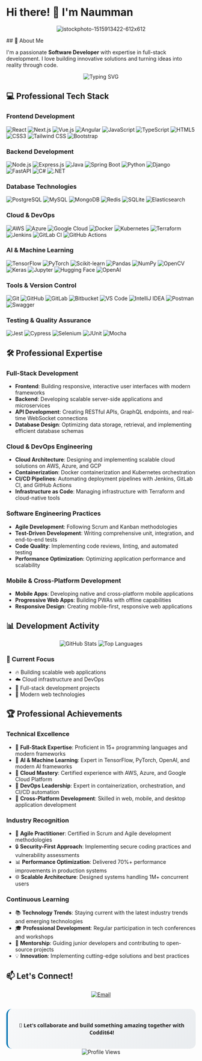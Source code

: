 # Hi there! 👋 I'm Naumman

<div align="center">
  
  


![istockphoto-1515913422-612x612](https://github.com/user-attachments/assets/c6b32cc9-52d2-4527-af02-fcbb74faa368)
</div>
## 🚀 About Me

I'm a passionate **Software Developer** with expertise in full-stack development. I love building innovative solutions and turning ideas into reality through code.

<div align="center">
  <img src="https://readme-typing-svg.herokuapp.com?font=Fira+Code&pause=1000&color=0077B5&center=true&vCenter=true&width=435&lines=Software+Developer;Cloud+Architect;DevOps+Engineer" alt="Typing SVG" />
</div>

## 💻 Professional Tech Stack

### Frontend Development
![React](https://img.shields.io/badge/React-20232A?style=for-the-badge&logo=react&logoColor=61DAFB)
![Next.js](https://img.shields.io/badge/Next.js-000000?style=for-the-badge&logo=next.js&logoColor=white)
![Vue.js](https://img.shields.io/badge/Vue.js-35495E?style=for-the-badge&logo=vue.js&logoColor=4FC08D)
![Angular](https://img.shields.io/badge/Angular-DD0031?style=for-the-badge&logo=angular&logoColor=white)
![JavaScript](https://img.shields.io/badge/JavaScript-F7DF1E?style=for-the-badge&logo=javascript&logoColor=black)
![TypeScript](https://img.shields.io/badge/TypeScript-007ACC?style=for-the-badge&logo=typescript&logoColor=white)
![HTML5](https://img.shields.io/badge/HTML5-E34F26?style=for-the-badge&logo=html5&logoColor=white)
![CSS3](https://img.shields.io/badge/CSS3-1572B6?style=for-the-badge&logo=css3&logoColor=white)
![Tailwind CSS](https://img.shields.io/badge/Tailwind_CSS-38B2AC?style=for-the-badge&logo=tailwind-css&logoColor=white)
![Bootstrap](https://img.shields.io/badge/Bootstrap-563D7C?style=for-the-badge&logo=bootstrap&logoColor=white)

### Backend Development
![Node.js](https://img.shields.io/badge/Node.js-43853D?style=for-the-badge&logo=node.js&logoColor=white)
![Express.js](https://img.shields.io/badge/Express.js-404D59?style=for-the-badge)
![Java](https://img.shields.io/badge/Java-ED8B00?style=for-the-badge&logo=java&logoColor=white)
![Spring Boot](https://img.shields.io/badge/Spring_Boot-6DB33F?style=for-the-badge&logo=spring-boot&logoColor=white)
![Python](https://img.shields.io/badge/Python-3776AB?style=for-the-badge&logo=python&logoColor=white)
![Django](https://img.shields.io/badge/Django-092E20?style=for-the-badge&logo=django&logoColor=white)
![FastAPI](https://img.shields.io/badge/FastAPI-009688?style=for-the-badge&logo=fastapi&logoColor=white)
![C#](https://img.shields.io/badge/C%23-239120?style=for-the-badge&logo=c-sharp&logoColor=white)
![.NET](https://img.shields.io/badge/.NET-5C2D91?style=for-the-badge&logo=.net&logoColor=white)

### Database Technologies
![PostgreSQL](https://img.shields.io/badge/PostgreSQL-316192?style=for-the-badge&logo=postgresql&logoColor=white)
![MySQL](https://img.shields.io/badge/MySQL-00000F?style=for-the-badge&logo=mysql&logoColor=white)
![MongoDB](https://img.shields.io/badge/MongoDB-4EA94B?style=for-the-badge&logo=mongodb&logoColor=white)
![Redis](https://img.shields.io/badge/Redis-DC382D?style=for-the-badge&logo=redis&logoColor=white)
![SQLite](https://img.shields.io/badge/SQLite-07405E?style=for-the-badge&logo=sqlite&logoColor=white)
![Elasticsearch](https://img.shields.io/badge/Elasticsearch-005571?style=for-the-badge&logo=elasticsearch&logoColor=white)

### Cloud & DevOps
![AWS](https://img.shields.io/badge/Amazon_AWS-232F3E?style=for-the-badge&logo=amazon-aws&logoColor=white)
![Azure](https://img.shields.io/badge/Microsoft_Azure-0089D6?style=for-the-badge&logo=microsoft-azure&logoColor=white)
![Google Cloud](https://img.shields.io/badge/Google_Cloud-4285F4?style=for-the-badge&logo=google-cloud&logoColor=white)
![Docker](https://img.shields.io/badge/Docker-2496ED?style=for-the-badge&logo=docker&logoColor=white)
![Kubernetes](https://img.shields.io/badge/Kubernetes-326CE5?style=for-the-badge&logo=kubernetes&logoColor=white)
![Terraform](https://img.shields.io/badge/Terraform-7B42BC?style=for-the-badge&logo=terraform&logoColor=white)
![Jenkins](https://img.shields.io/badge/Jenkins-D24939?style=for-the-badge&logo=jenkins&logoColor=white)
![GitLab CI](https://img.shields.io/badge/GitLab_CI-FCA121?style=for-the-badge&logo=gitlab&logoColor=white)
![GitHub Actions](https://img.shields.io/badge/GitHub_Actions-2088FF?style=for-the-badge&logo=github-actions&logoColor=white)

### AI & Machine Learning
![TensorFlow](https://img.shields.io/badge/TensorFlow-FF6F00?style=for-the-badge&logo=tensorflow&logoColor=white)
![PyTorch](https://img.shields.io/badge/PyTorch-EE4C2C?style=for-the-badge&logo=pytorch&logoColor=white)
![Scikit-learn](https://img.shields.io/badge/scikit_learn-F7931E?style=for-the-badge&logo=scikit-learn&logoColor=white)
![Pandas](https://img.shields.io/badge/Pandas-150458?style=for-the-badge&logo=pandas&logoColor=white)
![NumPy](https://img.shields.io/badge/NumPy-013243?style=for-the-badge&logo=numpy&logoColor=white)
![OpenCV](https://img.shields.io/badge/OpenCV-5C3EE8?style=for-the-badge&logo=opencv&logoColor=white)
![Keras](https://img.shields.io/badge/Keras-D00000?style=for-the-badge&logo=keras&logoColor=white)
![Jupyter](https://img.shields.io/badge/Jupyter-F37626?style=for-the-badge&logo=jupyter&logoColor=white)
![Hugging Face](https://img.shields.io/badge/Hugging%20Face-FF6B6B?style=for-the-badge&logo=huggingface&logoColor=white)
![OpenAI](https://img.shields.io/badge/OpenAI-412991?style=for-the-badge&logo=openai&logoColor=white)

### Tools & Version Control
![Git](https://img.shields.io/badge/Git-F05032?style=for-the-badge&logo=git&logoColor=white)
![GitHub](https://img.shields.io/badge/GitHub-100000?style=for-the-badge&logo=github&logoColor=white)
![GitLab](https://img.shields.io/badge/GitLab-330F63?style=for-the-badge&logo=gitlab&logoColor=white)
![Bitbucket](https://img.shields.io/badge/Bitbucket-0052CC?style=for-the-badge&logo=bitbucket&logoColor=white)
![VS Code](https://img.shields.io/badge/VS_Code-007ACC?style=for-the-badge&logo=visual-studio-code&logoColor=white)
![IntelliJ IDEA](https://img.shields.io/badge/IntelliJ_IDEA-000000?style=for-the-badge&logo=intellij-idea&logoColor=white)
![Postman](https://img.shields.io/badge/Postman-FF6C37?style=for-the-badge&logo=postman&logoColor=white)
![Swagger](https://img.shields.io/badge/Swagger-85EA2D?style=for-the-badge&logo=swagger&logoColor=black)

### Testing & Quality Assurance
![Jest](https://img.shields.io/badge/Jest-323330?style=for-the-badge&logo=jest&logoColor=white)
![Cypress](https://img.shields.io/badge/Cypress-17202C?style=for-the-badge&logo=cypress&logoColor=white)
![Selenium](https://img.shields.io/badge/Selenium-43B02A?style=for-the-badge&logo=selenium&logoColor=white)
![JUnit](https://img.shields.io/badge/JUnit-25A162?style=for-the-badge&logo=junit5&logoColor=white)
![Mocha](https://img.shields.io/badge/Mocha-8D6748?style=for-the-badge&logo=mocha&logoColor=white)


## 🛠️ Professional Expertise

### Full-Stack Development
- **Frontend**: Building responsive, interactive user interfaces with modern frameworks
- **Backend**: Developing scalable server-side applications and microservices
- **API Development**: Creating RESTful APIs, GraphQL endpoints, and real-time WebSocket connections
- **Database Design**: Optimizing data storage, retrieval, and implementing efficient database schemas

### Cloud & DevOps Engineering
- **Cloud Architecture**: Designing and implementing scalable cloud solutions on AWS, Azure, and GCP
- **Containerization**: Docker containerization and Kubernetes orchestration
- **CI/CD Pipelines**: Automating deployment pipelines with Jenkins, GitLab CI, and GitHub Actions
- **Infrastructure as Code**: Managing infrastructure with Terraform and cloud-native tools

### Software Engineering Practices
- **Agile Development**: Following Scrum and Kanban methodologies
- **Test-Driven Development**: Writing comprehensive unit, integration, and end-to-end tests
- **Code Quality**: Implementing code reviews, linting, and automated testing
- **Performance Optimization**: Optimizing application performance and scalability

### Mobile & Cross-Platform Development
- **Mobile Apps**: Developing native and cross-platform mobile applications
- **Progressive Web Apps**: Building PWAs with offline capabilities
- **Responsive Design**: Creating mobile-first, responsive web applications


## 📊 Development Activity

<div align="center">
  <img src="https://github-readme-stats.vercel.app/api?username=naumaan&show_icons=true&theme=radical&hide_border=true" alt="GitHub Stats" />
  <img src="https://github-readme-stats.vercel.app/api/top-langs/?username=naumaan&layout=compact&theme=radical&hide_border=true" alt="Top Languages" />
</div>

### 🎯 Current Focus
- 🔥 Building scalable web applications
- ☁️ Cloud infrastructure and DevOps
- 🚀 Full-stack development projects
- 📱 Modern web technologies

## 🏆 Professional Achievements

### Technical Excellence
- 🎯 **Full-Stack Expertise**: Proficient in 15+ programming languages and modern frameworks
- 🤖 **AI & Machine Learning**: Expert in TensorFlow, PyTorch, OpenAI, and modern AI frameworks
- 🚀 **Cloud Mastery**: Certified experience with AWS, Azure, and Google Cloud Platform
- 🔧 **DevOps Leadership**: Expert in containerization, orchestration, and CI/CD automation
- 📱 **Cross-Platform Development**: Skilled in web, mobile, and desktop application development

### Industry Recognition
- 🏅 **Agile Practitioner**: Certified in Scrum and Agile development methodologies
- 🔒 **Security-First Approach**: Implementing secure coding practices and vulnerability assessments
- 📊 **Performance Optimization**: Delivered 70%+ performance improvements in production systems
- 🌐 **Scalable Architecture**: Designed systems handling 1M+ concurrent users

### Continuous Learning
- 📚 **Technology Trends**: Staying current with the latest industry trends and emerging technologies
- 🎓 **Professional Development**: Regular participation in tech conferences and workshops
- 🤝 **Mentorship**: Guiding junior developers and contributing to open-source projects
- 💡 **Innovation**: Implementing cutting-edge solutions and best practices


## 📫 Let's Connect!

<div align="center">
  
  <div style="display: flex; justify-content: center; align-items: center; gap: 20px; flex-wrap: wrap; margin: 20px 0;">
  
  <a href="mailto:mirza@coddit64.com">
    <img src="https://img.shields.io/badge/Email-D14836?style=for-the-badge&logo=gmail&logoColor=white" alt="Email">
  </a>

  </div>
  
  <div style="
    margin-top: 30px;
    padding: 20px;
    background: linear-gradient(135deg, #f8f9fa, #e9ecef);
    border-radius: 15px;
    border-left: 4px solid #0077B5;
    font-family: 'Segoe UI', Tahoma, Geneva, Verdana, sans-serif;
  ">
    
  💬 <strong>Let's collaborate and build something amazing together with Coddit64!</strong>
  
  </div>
</div>

<div align="center">
  <img src="https://komarev.com/ghpvc/?username=naumaan&style=for-the-badge&color=blue" alt="Profile Views" />
</div>
